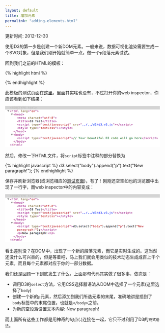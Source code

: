 ```yaml
---
layout: default
title: 增加元素
permalink: "adding-elements.html"
---
```


更新时间: 2012-12-30

使用D3的第一步是创建一个新DOM元素。一般来说，数据可视化渲染需要生成一个SVG对象，但是我们刚开始就简单一点，做一个`p`段落元素试试。

回到我们之前的HTML的模板：

{% highlight html %}
<!DOCTYPE html>
<html lang="en">
	<head>
		<meta charset="utf-8">
		<title>D3 Test</title>
		<script type="text/javascript" src="d3/d3.v3.js"></script>
	</head>
	<body>
		<script type="text/javascript">
		// Your beautiful D3 code will go here
		</script>
	</body>
</html>
{% endhighlight %}

此模板的测试页面在[这里](htmls/40-adding-elements-1.html)。里面其实啥也没有，不过打开你的web inspector，你应该看到如下结果：

![](images/40-adding-elements-1.png)

然后，修改一下HTML文件，将`script`标签中注释的部分替换为

{% highlight javascript %}
d3.select("body").append("p").text("New paragraph!");
{% endhighlight %}

保存并刷新浏览器(或浏览相应的[测试页面](htmls/40-adding-elements-2.html))，有了！刚刚还空空如也的浏览器中出现了一行字，而web inspector中的内容变成：

![](images/40-adding-elements-2.png)

看出差别没？在DOM中，出现了一个新的段落元素，而它是实时生成的。这当然还没什么可兴奋的，但是等着吧，马上我们就会用类似的技术动态生成成百上千个元素，而且每个元素都对应于你的一部分数据。

我们还是回顾一下到底发生了什么。上面那句代码其实做了很多事，依次是：

  - 调用D3的`select`方法，它用CSS选择器语法从DOM中选择了一个元素(这里选择了`body`)
  - 创建一个新的`p`元素，然后添加到我们所选元素的末尾，准确地讲是插到了`body`标签中的末尾位置，也就是`</body>`之前。
  - 为新的空段落设置文本内容: New paragraph!

而上面所有这些工作都是用神奇的句点(.)连接在一起，它只不过利用了D3的`链式语法`。

